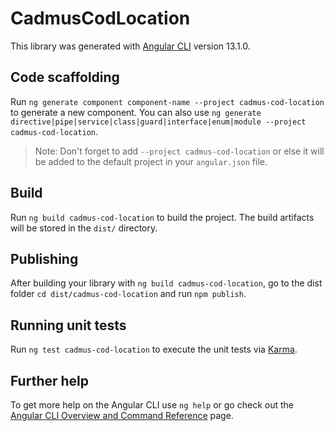# CadmusCodLocation

This library was generated with [Angular CLI](https://github.com/angular/angular-cli) version 13.1.0.

## Code scaffolding

Run `ng generate component component-name --project cadmus-cod-location` to generate a new component. You can also use `ng generate directive|pipe|service|class|guard|interface|enum|module --project cadmus-cod-location`.
> Note: Don't forget to add `--project cadmus-cod-location` or else it will be added to the default project in your `angular.json` file. 

## Build

Run `ng build cadmus-cod-location` to build the project. The build artifacts will be stored in the `dist/` directory.

## Publishing

After building your library with `ng build cadmus-cod-location`, go to the dist folder `cd dist/cadmus-cod-location` and run `npm publish`.

## Running unit tests

Run `ng test cadmus-cod-location` to execute the unit tests via [Karma](https://karma-runner.github.io).

## Further help

To get more help on the Angular CLI use `ng help` or go check out the [Angular CLI Overview and Command Reference](https://angular.io/cli) page.
